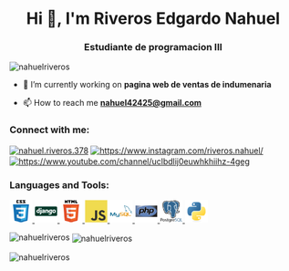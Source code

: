 <h1 align="center">Hi 👋, I'm Riveros Edgardo Nahuel</h1>
<h3 align="center">Estudiante de programacion III</h3>

<p align="left"> <img src="https://komarev.com/ghpvc/?username=nahuelriveros&label=Profile%20views&color=0e75b6&style=flat" alt="nahuelriveros" /> </p>

- 🔭 I’m currently working on **pagina web de ventas de indumenaria**

- 📫 How to reach me **nahuel42425@gmail.com**

<h3 align="left">Connect with me:</h3>
<p align="left">
<a href="https://fb.com/nahuel.riveros.378" target="blank"><img align="center" src="https://raw.githubusercontent.com/rahuldkjain/github-profile-readme-generator/master/src/images/icons/Social/facebook.svg" alt="nahuel.riveros.378" height="30" width="40" /></a>
<a href="https://instagram.com/https://www.instagram.com/riveros.nahuel/" target="blank"><img align="center" src="https://raw.githubusercontent.com/rahuldkjain/github-profile-readme-generator/master/src/images/icons/Social/instagram.svg" alt="https://www.instagram.com/riveros.nahuel/" height="30" width="40" /></a>
<a href="https://www.youtube.com/c/https://www.youtube.com/channel/uclbdlij0euwhkhiihz-4geg" target="blank"><img align="center" src="https://raw.githubusercontent.com/rahuldkjain/github-profile-readme-generator/master/src/images/icons/Social/youtube.svg" alt="https://www.youtube.com/channel/uclbdlij0euwhkhiihz-4geg" height="30" width="40" /></a>
</p>

<h3 align="left">Languages and Tools:</h3>
<p align="left"> <a href="https://www.w3schools.com/css/" target="_blank" rel="noreferrer"> <img src="https://raw.githubusercontent.com/devicons/devicon/master/icons/css3/css3-original-wordmark.svg" alt="css3" width="40" height="40"/> </a> <a href="https://www.djangoproject.com/" target="_blank" rel="noreferrer"> <img src="https://raw.githubusercontent.com/devicons/devicon/master/icons/django/django-original.svg" alt="django" width="40" height="40"/> </a> <a href="https://www.w3.org/html/" target="_blank" rel="noreferrer"> <img src="https://raw.githubusercontent.com/devicons/devicon/master/icons/html5/html5-original-wordmark.svg" alt="html5" width="40" height="40"/> </a> <a href="https://developer.mozilla.org/en-US/docs/Web/JavaScript" target="_blank" rel="noreferrer"> <img src="https://raw.githubusercontent.com/devicons/devicon/master/icons/javascript/javascript-original.svg" alt="javascript" width="40" height="40"/> </a> <a href="https://www.mysql.com/" target="_blank" rel="noreferrer"> <img src="https://raw.githubusercontent.com/devicons/devicon/master/icons/mysql/mysql-original-wordmark.svg" alt="mysql" width="40" height="40"/> </a> <a href="https://www.php.net" target="_blank" rel="noreferrer"> <img src="https://raw.githubusercontent.com/devicons/devicon/master/icons/php/php-original.svg" alt="php" width="40" height="40"/> </a> <a href="https://www.postgresql.org" target="_blank" rel="noreferrer"> <img src="https://raw.githubusercontent.com/devicons/devicon/master/icons/postgresql/postgresql-original-wordmark.svg" alt="postgresql" width="40" height="40"/> </a> <a href="https://www.python.org" target="_blank" rel="noreferrer"> <img src="https://raw.githubusercontent.com/devicons/devicon/master/icons/python/python-original.svg" alt="python" width="40" height="40"/> </a> </p>

<p><img align="left" src="https://github-readme-stats.vercel.app/api/top-langs?username=nahuelriveros&show_icons=true&locale=en&layout=compact" alt="nahuelriveros" /></p>

<p>&nbsp;<img align="center" src="https://github-readme-stats.vercel.app/api?username=nahuelriveros&show_icons=true&locale=en" alt="nahuelriveros" /></p>

<p><img align="center" src="https://github-readme-streak-stats.herokuapp.com/?user=nahuelriveros&" alt="nahuelriveros" /></p>
